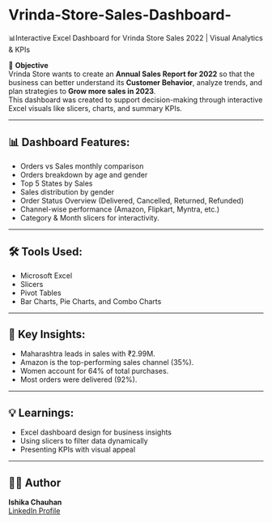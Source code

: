 # Vrinda-Store-Sales-Dashboard-
📊Interactive Excel Dashboard for Vrinda Store Sales 2022 | Visual Analytics &amp; KPIs

🎯 **Objective**  
Vrinda Store wants to create an **Annual Sales Report for 2022** so that the business can better understand its **Customer Behavior**, analyze trends, and plan strategies to **Grow more sales in 2023**.  
This dashboard was created to support decision-making through interactive Excel visuals like slicers, charts, and summary KPIs.

---

## 📊 Dashboard Features:
- Orders vs Sales monthly comparison
- Orders breakdown by age and gender
- Top 5 States by Sales
- Sales distribution by gender
- Order Status Overview (Delivered, Cancelled, Returned, Refunded)
- Channel-wise performance (Amazon, Flipkart, Myntra, etc.)
- Category & Month slicers for interactivity.

---

## 🛠 Tools Used:
- Microsoft Excel
- Slicers
- Pivot Tables
- Bar Charts, Pie Charts, and Combo Charts

---

## 🧠 Key Insights:
- Maharashtra leads in sales with ₹2.99M.
- Amazon is the top-performing sales channel (35%).
- Women account for 64% of total purchases.
- Most orders were delivered (92%).

---

## 💡 Learnings:
- Excel dashboard design for business insights
- Using slicers to filter data dynamically
- Presenting KPIs with visual appeal

---

## 👩‍💻 Author

**Ishika Chauhan**   
[LinkedIn Profile](https://www.linkedin.com/in/ishika-chauhan-059345281)

